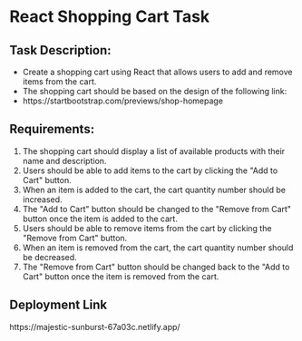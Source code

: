 <h1>React Shopping Cart Task</h1>
<h2>Task Description:</h2>
<ul>
  <li>Create a shopping cart using React that allows users to add and remove items from the cart. </li>
  <li>The shopping cart should be based on the design of the following link: </li>
  <li>https://startbootstrap.com/previews/shop-homepage</li>
</ul>
<h2>Requirements:</h2>
<ol>
  <li>The shopping cart should display a list of available products with their name and description.</li>
  <li>Users should be able to add items to the cart by clicking the "Add to Cart" button.</li>
  <li>When an item is added to the cart, the cart quantity number should be increased.</li>
  <li>The "Add to Cart" button should be changed to the "Remove from Cart" button once the item is added to the cart.</li>
  <li>Users should be able to remove items from the cart by clicking the "Remove from Cart" button.</li>
  <li>When an item is removed from the cart, the cart quantity number should be decreased.</li>
  <li>The "Remove from Cart" button should be changed back to the "Add to Cart" button once the item is removed from the cart.</li>
</ol>
<h2>Deployment Link</h2>
https://majestic-sunburst-67a03c.netlify.app/







